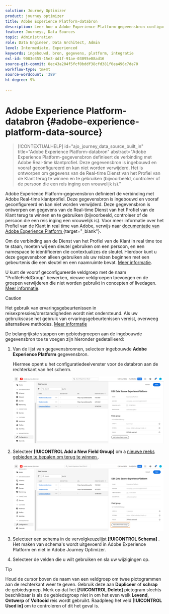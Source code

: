 ```yaml
---
solution: Journey Optimizer
product: journey optimizer
title: Adobe Experience Platform-databron
description: Leer hoe u Adobe Experience Platform-gegevensbron configureert
feature: Journeys, Data Sources
topic: Administration
role: Data Engineer, Data Architect, Admin
level: Intermediate, Experienced
keywords: ingebouwd, bron, gegevens, platform, integratie
exl-id: 9083e355-15e3-4d1f-91ae-03095e08ad16
source-git-commit: 0ec43a204f5fcf0bddf38cfd381f0ea496c7de70
workflow-type: tm+mt
source-wordcount: '389'
ht-degree: 9%

---
```


# Adobe Experience Platform-databron {#adobe-experience-platform-data-source}

>[!CONTEXTUALHELP]
>id="ajo_journey_data_source_built_in"
>title="Adobe Experience Platform-databron"
>abstract="Adobe Experience Platform-gegevensbron definieert de verbinding met Adobe Real-time klantprofiel. Deze gegevensbron is ingebouwd en vooraf geconfigureerd en kan niet worden verwijderd. Het is ontworpen om gegevens van de Real-time Dienst van het Profiel van de Klant terug te winnen en te gebruiken (bijvoorbeeld, controleer of de persoon die een reis inging een vrouwelijk is)."

Adobe Experience Platform-gegevensbron definieert de verbinding met Adobe Real-time klantprofiel. Deze gegevensbron is ingebouwd en vooraf geconfigureerd en kan niet worden verwijderd. Deze gegevensbron is ontworpen om gegevens van de Real-time Dienst van het Profiel van de Klant terug te winnen en te gebruiken (bijvoorbeeld, controleer of de persoon die een reis inging een vrouwelijk is). Voor meer informatie over het Profiel van de Klant in real time van Adobe, verwijs naar [&#x200B; documentatie van Adobe Experience Platform &#x200B;](https://experienceleague.adobe.com/docs/experience-platform/profile/home.html?lang=nl){target="_blank"}.

Om de verbinding aan de Dienst van het Profiel van de Klant in real time toe te staan, moeten wij een sleutel gebruiken om een persoon, en een namespace te identificeren die contextualizes de sleutel. Hierdoor kunt u deze gegevensbron alleen gebruiken als uw reizen beginnen met een gebeurtenis die een sleutel en een naamruimte bevat. [Meer informatie](../building-journeys/journey.md).

U kunt de vooraf geconfigureerde veldgroep met de naam &quot;ProfileFieldGroup&quot; bewerken, nieuwe veldgroepen toevoegen en de groepen verwijderen die niet worden gebruikt in concepten of livedagen. [Meer informatie](../datasource/configure-data-sources.md#define-field-groups).


>[!CAUTION]
>
>Het gebruik van ervaringsgebeurtenissen in reisexpressies/omstandigheden wordt niet ondersteund. Als uw gebruikscase het gebruik van ervaringsgebeurtenissen vereist, overweeg alternatieve methodes. [Meer informatie](../building-journeys/exp-event-lookup.md)


De belangrijkste stappen om gebiedsgroepen aan de ingebouwde gegevensbron toe te voegen zijn hieronder gedetailleerd:

1. Van de lijst van gegevensbronnen, selecteer ingebouwde **Adobe Experience Platform** gegevensbron.

   Hiermee opent u het configuratiedeelvenster voor de databron aan de rechterkant van het scherm.

   ![](assets/journey23.png)

1. Selecteer **[!UICONTROL Add a New Field Group]** om a [&#x200B; nieuwe reeks gebieden te bepalen om terug te winnen &#x200B;](../datasource/configure-data-sources.md#define-field-groups).

   ![](assets/journey24.png)

1. Selecteer een schema in de vervolgkeuzelijst **[!UICONTROL Schema]** . Het maken van schema&#39;s wordt uitgevoerd in Adobe Experience Platform en niet in Adobe Journey Optimizer.
1. Selecteer de velden die u wilt gebruiken en sla uw wijzigingen op.


>[!TIP]
>
>Houd de cursor boven de naam van een veldgroep om twee pictogrammen aan de rechterkant weer te geven. Gebruik deze aan **Dupliceer** of **schrap** de gebiedsgroep. Merk op dat het **[!UICONTROL Delete]** pictogram slechts beschikbaar is als de gebiedsgroep niet in om het even welk **Levend**, **Ontwerp** of **Voltooid** reis wordt gebruikt. Raadpleeg het veld **[!UICONTROL Used in]** om te controleren of dit het geval is.
